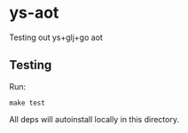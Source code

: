 ys-aot
======

Testing out ys+glj+go aot


## Testing

Run:

```
make test
```

All deps will autoinstall locally in this directory.
